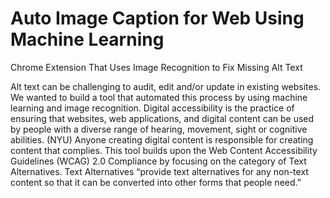 # Auto Image Caption for Web Using Machine Learning

Chrome Extension That Uses Image Recognition to Fix Missing Alt Text

Alt text can be challenging to audit, edit and/or update in existing websites. We wanted to build a tool that automated this process by using machine learning and image recognition.
Digital accessibility is the practice of ensuring that websites, web applications, and digital content can be used by people with a diverse range of hearing, movement, sight or cognitive abilities. (NYU) Anyone creating digital content is responsible for creating content that complies.
This tool builds upon the Web Content Accessibility Guidelines (WCAG) 2.0 Compliance by focusing on the category of Text Alternatives. Text Alternatives “provide text alternatives for any non-text content so that it can be converted into other forms that people need.”
